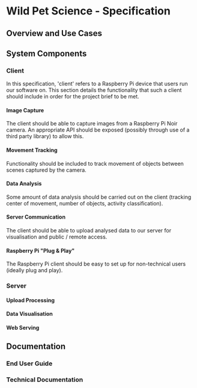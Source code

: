 # Wild Pet Science - Specification
## Overview and Use Cases
## System Components
### Client
In this specification, 'client' refers to a Raspberry Pi device that users run our software on. This section details the functionality that such a client should include in order for the project brief to be met.

#### Image Capture
The client should be able to capture images from a Raspberry Pi Noir camera. An appropriate API should be exposed (possibly through use of a third party library) to allow this.

#### Movement Tracking
Functionality should be included to track movement of objects between scenes captured by the camera.

#### Data Analysis
Some amount of data analysis should be carried out on the client (tracking center of movement, number of objects, activity classification).

#### Server Communication
The client should be able to upload analysed data to our server for visualisation and public / remote access.

#### Raspberry Pi "Plug & Play"
The Raspberry Pi client should be easy to set up for non-technical users (ideally plug and play).

### Server
#### Upload Processing
#### Data Visualisation
#### Web Serving
## Documentation
### End User Guide
### Technical Documentation
